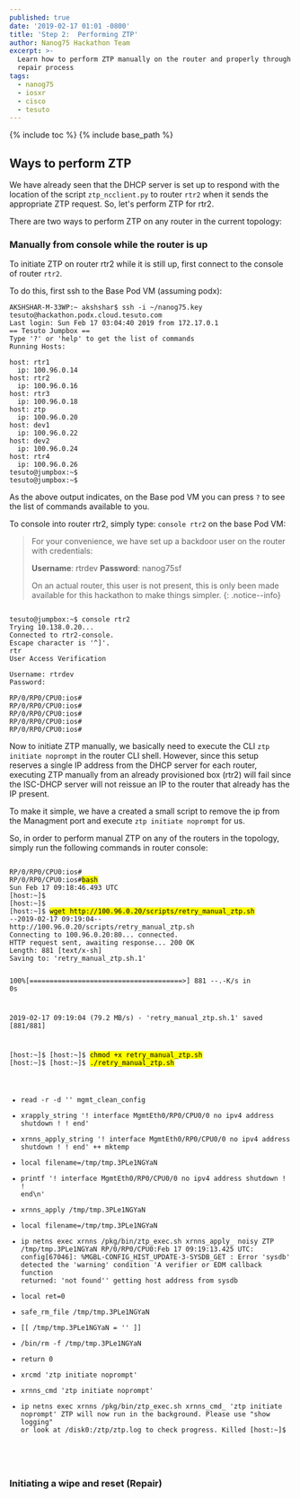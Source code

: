 ```yaml
---
published: true
date: '2019-02-17 01:01 -0800'
title: 'Step 2:  Performing ZTP'
author: Nanog75 Hackathon Team
excerpt: >-
  Learn how to perform ZTP manually on the router and properly through the
  repair process
tags:
  - nanog75
  - iosxr
  - cisco
  - tesuto
---
```


{% include toc %}
{% include base_path %}

## Ways to perform ZTP

We have already seen that the DHCP server is set up to respond with the location of the script `ztp_ncclient.py` to router `rtr2` when it sends the appropriate ZTP request. So, let's perform 
ZTP for rtr2.

There are two ways to perform ZTP on any router in the current topology:

### Manually from console while the router is up


To initiate ZTP on router rtr2 while it is still up, first connect to the console of router `rtr2`.   

To do this, first ssh to the Base Pod VM (assuming podx):

```
AKSHSHAR-M-33WP:~ akshshar$ ssh -i ~/nanog75.key tesuto@hackathon.podx.cloud.tesuto.com
Last login: Sun Feb 17 03:04:40 2019 from 172.17.0.1
== Tesuto Jumpbox ==
Type '?' or 'help' to get the list of commands
Running Hosts:

host: rtr1
  ip: 100.96.0.14
host: rtr2
  ip: 100.96.0.16
host: rtr3
  ip: 100.96.0.18
host: ztp
  ip: 100.96.0.20
host: dev1
  ip: 100.96.0.22
host: dev2
  ip: 100.96.0.24
host: rtr4
  ip: 100.96.0.26
tesuto@jumpbox:~$ 
tesuto@jumpbox:~$ 

```

As the above output indicates, on the Base pod VM you can press `?` to see the list of commands available to you.

To console into router rtr2, simply type:  `console rtr2` on the base Pod VM:

>For your convenience, we have set up a backdoor user on the router with credentials:  
>
>**Username**: rtrdev
>**Password**: nanog75sf  
>
>On an actual router, this user is not present, this is only been made available for this hackathon to make things simpler.
{: .notice--info}


```

tesuto@jumpbox:~$ console rtr2
Trying 10.138.0.20...
Connected to rtr2-console.
Escape character is '^]'.
rtr
User Access Verification

Username: rtrdev
Password: 

RP/0/RP0/CPU0:ios#
RP/0/RP0/CPU0:ios#
RP/0/RP0/CPU0:ios#
RP/0/RP0/CPU0:ios#
RP/0/RP0/CPU0:ios#
```

Now to initiate ZTP manually, we basically need to execute the CLI `ztp initiate noprompt` in the router CLI shell.
However, since this setup reserves a single IP address from the DHCP server for each router, executing ZTP manually from an already provisioned box (rtr2) will fail since the ISC-DHCP server will not reissue an IP to the router that already has the IP present.

To make it simple, we have a created a small script to remove the ip from the Managment port and execute `ztp initiate noprompt` for us. 

So, in order to perform manual ZTP on any of the routers in the topology, simply run the following commands in router console:


<div class="highlighter-rouge">
<pre class="highlight">
<code>
RP/0/RP0/CPU0:ios#
RP/0/RP0/CPU0:ios#<mark>bash</mark>
Sun Feb 17 09:18:46.493 UTC
[host:~]$ 
[host:~]$ 
[host:~]$ <mark>wget http://100.96.0.20/scripts/retry_manual_ztp.sh</mark>
--2019-02-17 09:19:04--  http://100.96.0.20/scripts/retry_manual_ztp.sh
Connecting to 100.96.0.20:80... connected.
HTTP request sent, awaiting response... 200 OK
Length: 881 [text/x-sh]
Saving to: 'retry_manual_ztp.sh.1'

100%[======================================>] 881         --.-K/s   in 0s      

2019-02-17 09:19:04 (79.2 MB/s) - 'retry_manual_ztp.sh.1' saved [881/881]

[host:~]$ 
[host:~]$ <mark>chmod +x retry_manual_ztp.sh</mark>
[host:~]$ 
[host:~]$ <mark>./retry_manual_ztp.sh</mark>
+ read -r -d '' mgmt_clean_config
+ xrapply_string '!
interface MgmtEth0/RP0/CPU0/0
 no ipv4 address
 shutdown
!
!
end'
+ xrnns_apply_string '!
interface MgmtEth0/RP0/CPU0/0
 no ipv4 address
 shutdown
!
!
end'
++ mktemp
+ local filename=/tmp/tmp.3PLe1NGYaN
+ printf '!
interface MgmtEth0/RP0/CPU0/0
 no ipv4 address
 shutdown
!
!
end\n'
+ xrnns_apply /tmp/tmp.3PLe1NGYaN
+ local filename=/tmp/tmp.3PLe1NGYaN
+ ip netns exec xrnns /pkg/bin/ztp_exec.sh xrnns_apply_ noisy ZTP /tmp/tmp.3PLe1NGYaN
RP/0/RP0/CPU0:Feb 17 09:19:13.425 UTC: config[67046]: %MGBL-CONFIG_HIST_UPDATE-3-SYSDB_GET : Error 'sysdb' detected the 'warning' condition 'A verifier or EDM callback function returned: 'not found'' getting host address from  sysdb 
+ local ret=0
+ safe_rm_file /tmp/tmp.3PLe1NGYaN
+ [[ /tmp/tmp.3PLe1NGYaN = '' ]]
+ /bin/rm -f /tmp/tmp.3PLe1NGYaN
+ return 0
+ xrcmd 'ztp initiate noprompt'
+ xrnns_cmd 'ztp initiate noprompt'
+ ip netns exec xrnns /pkg/bin/ztp_exec.sh xrnns_cmd_ 'ztp initiate noprompt'
ZTP will now run in the background.
Please use "show logging" or look at /disk0:/ztp/ztp.log to check progress.
Killed
[host:~]$

</code>
</pre>
</div>


### Initiating a wipe and reset (Repair)

